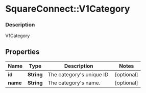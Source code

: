 # SquareConnect::V1Category

### Description

V1Category

## Properties
Name | Type | Description | Notes
------------ | ------------- | ------------- | -------------
**id** | **String** | The category&#39;s unique ID. | [optional] 
**name** | **String** | The category&#39;s name. | [optional] 


